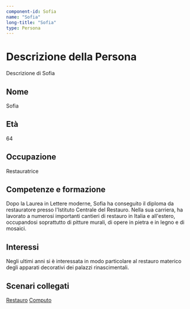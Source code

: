 ```yaml
---
component-id: Sofia
name: "Sofia"
long-title: "Sofia"
type: Persona
---
```


# Descrizione della Persona

Descrizione di Sofia

## Nome
Sofia

## Età
64

## Occupazione
Restauratrice

## Competenze e formazione
Dopo la Laurea in Lettere moderne, Sofia ha conseguito il diploma da restauratore presso l'Istituto Centrale del Restauro. Nella sua carriera, ha lavorato a numerosi importanti cantieri di restauro in Italia e all'estero, occupandosi soprattutto di pitture murali, di opere in pietra e in legno e di mosaici.

## Interessi
Negli ultimi anni si è interessata in modo particolare al restauro materico degli apparati decorativi dei palazzi rinascimentali.

## Scenari collegati
[Restauro](https://github.com/read-project/stories/blob/main/Scenario/Restauro.md)
[Computo](https://github.com/read-project/stories/blob/main/Scenario/Computo.md)
